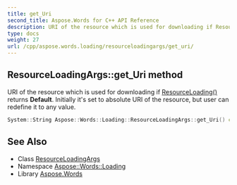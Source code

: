 ```yaml
---
title: get_Uri
second_title: Aspose.Words for C++ API Reference
description: URI of the resource which is used for downloading if ResourceLoading() returns Default. Initially it's set to absolute URI of the resource, but user can redefine it to any value.
type: docs
weight: 27
url: /cpp/aspose.words.loading/resourceloadingargs/get_uri/
---
```

## ResourceLoadingArgs::get_Uri method


URI of the resource which is used for downloading if [ResourceLoading()](../../iresourceloadingcallback/resourceloading/) returns **Default**. Initially it's set to absolute URI of the resource, but user can redefine it to any value.

```cpp
System::String Aspose::Words::Loading::ResourceLoadingArgs::get_Uri() const
```

## See Also

* Class [ResourceLoadingArgs](../)
* Namespace [Aspose::Words::Loading](../../)
* Library [Aspose.Words](../../../)
